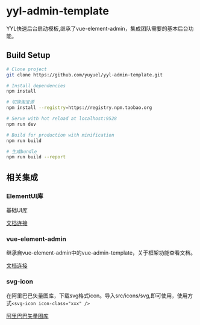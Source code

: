 # yyl-admin-template

YYL快速后台启动模板,继承了vue-element-admin，集成团队需要的基本后台功能。

## Build Setup
```bash
# Clone project
git clone https://github.com/yuyuel/yyl-admin-template.git

# Install dependencies
npm install

# 切换淘宝源
npm install --registry=https://registry.npm.taobao.org

# Serve with hot reload at localhost:9528
npm run dev

# Build for production with minification
npm run build

# 生成bundle
npm run build --report
```

## 相关集成

### ElementUI库

基础UI库

[文档连接](https://element.eleme.cn/#/zh-CN)

### vue-element-admin

继承自vue-element-admin中的vue-admin-template，关于框架功能查看文档。

[文档连接](https://panjiachen.github.io/vue-element-admin-site/zh/)

### svg-icon

在阿里巴巴矢量图库，下载svg格式icon。导入src/icons/svg,即可使用，使用方式`<svg-icon icon-class="xxx" />`

[阿里巴巴矢量图库](https://www.iconfont.cn/)
